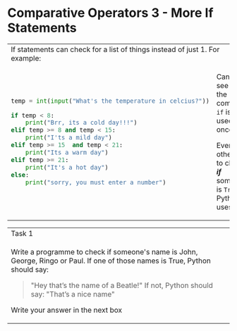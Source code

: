 # Comparative Operators 3 - More If Statements

<table>
<tbody>
  <tr>
    <td class="tg-0lax" colspan="2">If statements can check for a list of things instead of just 1. For example:
</td>
  </tr>
<tr>
<td> 

```python
temp = int(input("What's the temperature in celcius?"))

if temp < 8:
    print("Brr, its a cold day!!!")
elif temp >= 8 and temp < 15:
    print("I'ts a mild day")
elif temp >= 15  and temp < 21:
    print("Its a warm day")
elif temp >= 21:
    print("It's a hot day")
else:
    print("sorry, you must enter a number")
```

</td>
<td>

Can you see that the command `if` is only used once?

Every other time to check ***if*** something is `True`, Python uses `elif`.

</td>
</tr>
</tbody>
</table>

<table>
<tbody>
  <tr>
    <td class="tg-0lax" colspan="2">Task 1</td>
  </tr>
<tr>
<td> 

Write a programme to check if someone's name is John, George, Ringo or Paul. If one of those names is True, Python should say:
>"Hey that’s the name of a Beatle!" 
If not, Python should say:
>"That’s a nice name"

Write your answer in the next box 

</td>
<td>

</td>
</tr>
</tbody>
</table>
